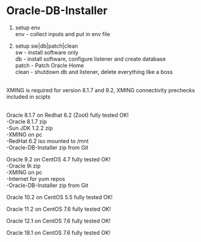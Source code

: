 # Oracle-DB-Installer

1. setup env <br />
env - collect inputs and put in env file<br />

2. setup sw|db|patch|clean<br />
sw - install software only<br />
db - install software, configure listener and create database<br />
patch - Patch Oracle Home<br />
clean - shutdown db and listener, delete everything like a boss<br />
<br />
XMING is required for version 8.1.7 and 9.2, XMING connectivity prechecks included in scipts<br />
<br />

Oracle 8.1.7 on Redhat 6.2 (Zoot) fully tested OK!<br />
-Oracle 8.1.7 zip<br />
-Sun JDK 1.2.2 zip<br />
-XMING on pc<br />
-RedHat 6.2 iso mounted to /mnt<br />
-Oracle-DB-Installer zip from Git<br />

Oracle   9.2 on CentOS 4.7 fully tested OK!<br />
-Oracle 9i zip<br />
-XMING on pc<br />
-Internet for yum repos<br />
-Oracle-DB-Installer zip from Git<br />

Oracle  10.2 on CentOS 5.5 fully tested OK!<br />

Oracle  11.2 on CentOS 7.6 fully tested OK!<br />

Oracle  12.1 on CentOS 7.6 fully tested OK!<br />

Oracle  18.1 on CentOS 7.6 fully tested OK!<br />
